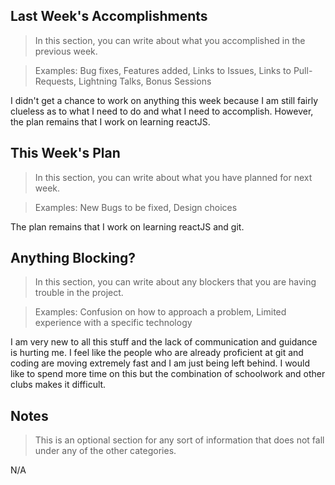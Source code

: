 ## Last Week's Accomplishments

> In this section, you can write about what you accomplished in the previous week.

> Examples:
> Bug fixes, Features added, Links to Issues, Links to Pull-Requests, Lightning Talks, Bonus Sessions

I didn't get a chance to work on anything this week because I am still fairly clueless as to what I need to do
and what I need to accomplish. However, the plan remains that I work on learning reactJS.

## This Week's Plan

> In this section, you can write about what you have planned for next week.

> Examples: New Bugs to be fixed, Design choices

The plan remains that I work on learning reactJS and git.

## Anything Blocking?

> In this section, you can write about any blockers that you are having trouble in the project.

> Examples: Confusion on how to approach a problem, Limited experience with a specific technology

I am very new to all this stuff and the lack of communication and guidance is hurting me. I feel like the people
who are already proficient at git and coding are moving extremely fast and I am just being left behind. I would like to
spend more time on this but the combination of schoolwork and other clubs makes it difficult.

## Notes

> This is an optional section for any sort of information that does not fall under any of the other categories.

N/A